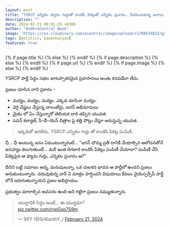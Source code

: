 ```yaml
---
layout: post
title: "YSRCP ఎన్నికల ఫ్యాను గుర్తుతో కాండోం పేకెట్లతో ఎన్నికల ప్రచారం. చీదరించుకున్న జనాలు."
description: ""
date: 2024-02-21 00:01:35 +0300
author: "AndhraCentral Desk"
image: 'https://res.cloudinary.com/acentral/image/upload/v1708534832/ganja/ysrcpcondom_arbxql.jpg'
tags: [politics, pawankalyan]
featured: true
---
```


<meta content="{{ site.title }}" property="og:site_name">
{% if page.title %}
  <meta content="{{ page.title }}" property="og:title">
{% else %}
  <meta content="{{ site.title }}" property="og:title">
{% endif %}
{% if page.description %}
  <meta content="{{ page.description }}" property="og:description">
{% else %}
  <meta content="{{ site.description }}" property="og:description">
{% endif %}
{% if page.url %}
  <meta content="{{ site.url }}{{ page.url }}" property="og:url">
{% endif %}
{% if page.image %}
  <meta content="https://res.cloudinary.com/acentral/image/upload/v1708534832/ganja/ysrcpcondom_arbxql.jpg" property="og:image">
{% else %}
  <meta content="{{ site.url }}/images/og.png" property="og:image">
{% endif %}

YSRCP పార్టీ సిద్ధం సభల జుగుప్సాకరమైన ప్రహసానలు అంతు కనపడేలా లేదు. 

ప్రజలు చూసిన దాని ప్రకారం - 

* మద్యం, మద్యం, మద్యం. ఎక్కడ చూసినా మద్యం. 
* వెర్రి చేష్టలు వేస్తున్న వాలంటీర్లు, జగన్ అభిమానులు
* మైకం లో ఏం చేస్తున్నారో తెలియక దారి తప్పిన యువత. 
* పవన్ కల్యాణ్, సీ-బీ-యెన్ చిత్రాల పై కత్తి పోట్లు చేస్తూ అరుస్తున్న యువత.

> ఇక్కడితో ఆగలేదు. YSRCP ఎన్నికల గుర్తు తో కాండోం పేకెట్ల పంపిణీ. 

ఛీ... ఛీ అంటున్న జనం ఏమంటున్నారంటే... "జగన్ బొమ్మ ప్రతీ దానికీ వేయాల్సిన ఆలోచనతోనే అసహ్యం కలుగుతుంటే... మరీ ఇంత దిగజారి కాండోం పేకెట్లు పంపిణీ చేయాలా? పంపిణీ చేసే పేకెట్లపైన ఆ ఫ్యాను గుర్తు, ఎన్నికల ప్రచారం ఆ?"

దీనిని బట్టి సమాజం అన్న, మనుషులన్నా, ఒక చులకన భావన ఆ పార్టీలో ఉందని ప్రజలు అనుకుంటున్నారు. చదువుకున్న వార్ ఏ మాత్రం హర్షించని విషయాలు కేవలం వైయెస్సర్సీపీ పార్టీ లోనే జరుగుతున్నాయని ప్రజల అభిప్రాయం. 

ప్రభుత్వం మారాల్సిన అవసరం ఉంది అని గట్టిగా ప్రజలు నమ్ముతున్నారు. 

<blockquote class="twitter-tweet"><p lang="te" dir="ltr">యుద్ధానికి సిద్ధం అంటే... ఈ యుద్ధమా?<br> <a href="https://t.co/rnpGxo7S9m">pic.twitter.com/rnpGxo7S9m</a></p>&mdash; SKY (@SriKanthY_) <a href="https://twitter.com/SriKanthY_/status/1760293069549937156?ref_src=twsrc%5Etfw">February 21, 2024</a></blockquote> <script async src="https://platform.twitter.com/widgets.js" charset="utf-8"></script>